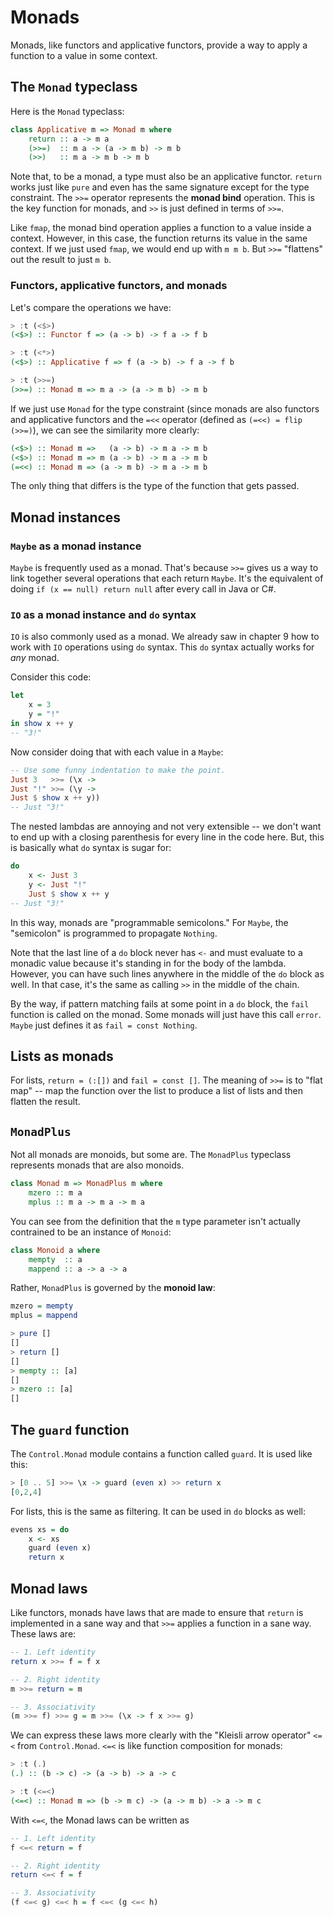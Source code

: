 # Monads

Monads, like functors and applicative functors, provide a way to apply a function to a value in some context.

## The `Monad` typeclass

Here is the `Monad` typeclass:

```hs
class Applicative m => Monad m where
    return :: a -> m a
    (>>=)  :: m a -> (a -> m b) -> m b
    (>>)   :: m a -> m b -> m b
```

Note that, to be a monad, a type must also be an applicative functor.
`return` works just like `pure` and even has the same signature except for the type constraint.
The `>>=` operator represents the **monad bind** operation.
This is the key function for monads, and `>>` is just defined in terms of `>>=`.

Like `fmap`, the monad bind operation applies a function to a value inside a context.
However, in this case, the function returns its value in the same context.
If we just used `fmap`, we would end up with `m m b`.
But `>>=` "flattens" out the result to just `m b`.

### Functors, applicative functors, and monads

Let's compare the operations we have:

```hs
> :t (<$>)
(<$>) :: Functor f => (a -> b) -> f a -> f b

> :t (<*>)
(<$>) :: Applicative f => f (a -> b) -> f a -> f b

> :t (>>=)
(>>=) :: Monad m => m a -> (a -> m b) -> m b
```

If we just use `Monad` for the type constraint (since monads are also functors and applicative functors and the `=<<` operator (defined as `(=<<) = flip (>>=)`), we can see the similarity more clearly:

```hs
(<$>) :: Monad m =>   (a -> b) -> m a -> m b
(<$>) :: Monad m => m (a -> b) -> m a -> m b
(=<<) :: Monad m => (a -> m b) -> m a -> m b
```

The only thing that differs is the type of the function that gets passed.

## Monad instances

### `Maybe` as a monad instance

`Maybe` is frequently used as a monad.
That's because `>>=` gives us a way to link together several operations that each return `Maybe`.
It's the equivalent of doing `if (x == null) return null` after every call in Java or C#.

### `IO` as a monad instance and `do` syntax

`IO` is also commonly used as a monad.
We already saw in chapter 9 how to work with `IO` operations using `do` syntax.
This `do` syntax actually works for *any* monad.

Consider this code:

```hs
let
    x = 3
    y = "!"
in show x ++ y
-- "3!"
```

Now consider doing that with each value in a `Maybe`:

```hs
-- Use some funny indentation to make the point.
Just 3   >>= (\x ->
Just "!" >>= (\y ->
Just $ show x ++ y))
-- Just "3!"
```

The nested lambdas are annoying and not very extensible -- we don't want to end up with a closing parenthesis for every line in the code here.
But, this is basically what `do` syntax is sugar for:

```hs
do
    x <- Just 3
    y <- Just "!"
    Just $ show x ++ y
-- Just "3!"
```

In this way, monads are "programmable semicolons."
For `Maybe`, the "semicolon" is programmed to propagate `Nothing`.

Note that the last line of a `do` block never has `<-` and must evaluate to a monadic value because it's standing in for the body of the lambda.
However, you can have such lines anywhere in the middle of the `do` block as well.
In that case, it's the same as calling `>>` in the middle of the chain.

By the way, if pattern matching fails at some point in a `do` block, the `fail` function is called on the monad.
Some monads will just have this call `error`.
`Maybe` just defines it as `fail = const Nothing`.

## Lists as monads

For lists, `return = (:[])` and `fail = const []`.
The meaning of `>>=` is to "flat map" -- map the function over the list to produce a list of lists and then flatten the result.

## `MonadPlus`

Not all monads are monoids, but some are.
The `MonadPlus` typeclass represents monads that are also monoids.

```hs
class Monad m => MonadPlus m where
    mzero :: m a
    mplus :: m a -> m a -> m a
```

You can see from the definition that the `m` type parameter isn't actually contrained to be an instance of `Monoid`:

```hs
class Monoid a where
    mempty  :: a
    mappend :: a -> a -> a
```

Rather, `MonadPlus` is governed by the **monoid law**:

```hs
mzero = mempty
mplus = mappend
```

```hs
> pure []
[]
> return []
[]
> mempty :: [a]
[]
> mzero :: [a]
[]
```

## The `guard` function

The `Control.Monad` module contains a function called `guard`.
It is used like this:

```hs
> [0 .. 5] >>= \x -> guard (even x) >> return x
[0,2,4]
```

For lists, this is the same as filtering.
It can be used in `do` blocks as well:


```hs
evens xs = do
    x <- xs
    guard (even x)
    return x
```

## Monad laws

Like functors, monads have laws that are made to ensure that `return` is implemented in a sane way and that `>>=` applies a function in a sane way.
These laws are:

```hs
-- 1. Left identity
return x >>= f = f x

-- 2. Right identity
m >>= return = m

-- 3. Associativity
(m >>= f) >>= g = m >>= (\x -> f x >>= g)
```

We can express these laws more clearly with the "Kleisli arrow operator" `<=<` from `Control.Monad`.
`<=<` is like function composition for monads:

```hs
> :t (.)
(.) :: (b -> c) -> (a -> b) -> a -> c

> :t (<=<)
(<=<) :: Monad m => (b -> m c) -> (a -> m b) -> a -> m c
```

With `<=<`, the Monad laws can be written as

```hs
-- 1. Left identity
f <=< return = f

-- 2. Right identity
return <=< f = f

-- 3. Associativity
(f <=< g) <=< h = f <=< (g <=< h)
```